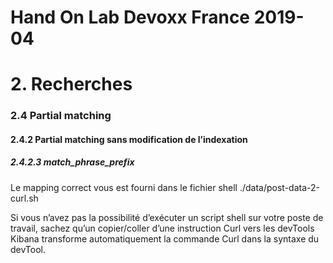 # Hand On Lab Devoxx France 2019-04
# 2. Recherches
### 2.4 Partial matching
#### 2.4.2 Partial matching sans modification de l’indexation

##### 2.4.2.3 match_phrase_prefix

Le mapping correct vous est fourni dans le fichier shell ./data/post-data-2-curl.sh

Si vous n’avez pas la possibilité d’exécuter un script shell sur votre poste de travail, sachez qu’un copier/coller d’une instruction Curl vers les devTools Kibana transforme automatiquement la commande Curl dans la syntaxe du devTool.
